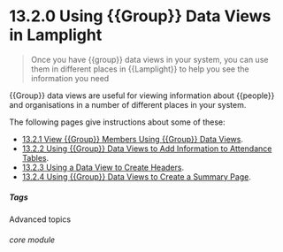 # 13.2.0 <i class="fas fa-binoculars"></i> Using {{Group}} Data Views in Lamplight

> Once you have {{group}} data views in your system, you can use them in different places in {{Lamplight}} to help you see the information you need



{{Group}} data views are useful for viewing information about {{people}} and organisations in a number of different places in your system.

The following pages give instructions about some of these:

- [13.2.1 View {{Group}} Members Using {{Group}} Data Views](/help/index/p/13.2.1).
- [13.2.2 Using {{Group}} Data Views to Add Information to Attendance Tables](/help/index/p/13.2.2).
- [13.2.3 Using a Data View to Create Headers](/help/index/p/13.2.3).
- [13.2.4 Using {{Group}} Data Views to Create a Summary Page](/help/index/p/13.2.4).


##### Tags
Advanced topics

###### core module

